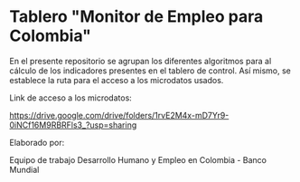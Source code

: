 
# Tablero "Monitor de Empleo para Colombia"

En el presente repositorio se agrupan los diferentes algoritmos para al cálculo de los
indicadores presentes en el tablero de control. Así mismo, se establece la ruta para el
acceso a los microdatos usados.

Link de acceso a los microdatos:

https://drive.google.com/drive/folders/1rvE2M4x-mD7Yr9-0iNCf16M9RBRFls3_?usp=sharing

Elaborado por:

Equipo de trabajo Desarrollo Humano y Empleo en Colombia - Banco Mundial

